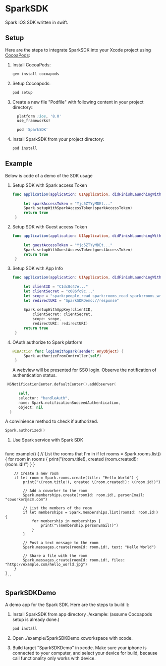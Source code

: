 # SparkSDK

Spark IOS SDK written in swift.

## Setup
Here are the steps to integrate SparkSDK into your Xcode project using [CocoaPods](http://cocoapods.org):

1. Install CocoaPods:
    ```bash
    gem install cocoapods
    ```

1. Setup Cocoapods:
    ```bash
    pod setup
    ```

1. Create a new file "Podfile" with following content in your project directory::

    ```ruby
      platform :ios, '8.0'
      use_frameworks!

      pod 'SparkSDK'
    ```

1. Install SparkSDK from your project directory:

    ```bash
    pod install
    ```

## Example
Below is code of a demo of the SDK usage

1. Setup SDK with Spark access Token 
   ```swift
   func application(application: UIApplication, didFinishLaunchingWithOptions launchOptions: [NSObject: AnyObject]?) -> Bool {
        
        let sparkAccessToken = "Yjc5ZTYyMDEt..."
        Spark.setupWithSparkAccessToken(sparkAccessToken)
        return true
    }
   ```
1. Setup SDK with Guest access Token
   ```swift
   func application(application: UIApplication, didFinishLaunchingWithOptions launchOptions: [NSObject: AnyObject]?) -> Bool {
        
        let guestAccessToken = "Yjc5ZTYyMDEt..."
        Spark.setupWithGuestAccessToken(guestAccessToken)
        return true
    }
   ```
1. Setup SDK with App Info
   ```swift
   func application(application: UIApplication, didFinishLaunchingWithOptions launchOptions: [NSObject: AnyObject]?) -> Bool {
        
        let clientID = "C1dc0c47e..."
        let clientSecret = "c086fc9c..."
        let scope = "spark:people_read spark:rooms_read spark:rooms_write spark:memberships_read spark:memberships_write spark:messages_read spark:messages_write"
        let redirectURI = "SparkSDKDemo://response"
        
        Spark.setupWithAppKey(clientID,
            clientSecret: clientSecret,
            scope: scope,
            redirectURI: redirectURI)
        return true
    }
    ```
1. OAuth authorize to Spark platform
   ```swift
   @IBAction func loginWithSpark(sender: AnyObject) {
        Spark.authorizeFromController(self)
    }
   ```
   A webview will be presented for SSO login. Observe the notification of authentication status.
  ```swift
   NSNotificationCenter.defaultCenter().addObserver(
        
        self,
        selector: "handleAuth",
        name: Spark.notificationSucceedAuthentication,
        object: nil
    )
   ```
   A convinience method to check if authorized.
   ```swift
   Spark.authorized()
   ```
1. Use Spark service with Spark SDK
   ```swift
func example() {
        // List the rooms that I'm in
        if let rooms = Spark.rooms.list() {
            for room in rooms {
                print("\(room.title!), created \(room.created!): \(room.id!)")
            }
        }
        
        // Create a new room
        if let room = Spark.rooms.create(title: "Hello World") {
            print("\(room.title!), created \(room.created!): \(room.id!)")
            
            // Add a coworker to the room
            Spark.memberships.create(roomId: room.id!, personEmail: "coworker@acm.com")
            
            // List the members of the room
            if let memberships = Spark.memberships.list(roomId: room.id!) {
                for membership in memberships {
                    print("\(membership.personEmail!)")
                }
            }
            
            // Post a text message to the room
            Spark.messages.create(roomId: room.id!, text: "Hello World")
            
            // Share a file with the room
            Spark.messages.create(roomId: room.id!, files: "http://example.com/hello_world.jpg")
        }
    }
    ```
    
## SparkSDKDemo
A demo app for the Spark SDK. Here are the steps to build it: 

1. Install SparkSDK from app directory ./example: (assume Cocoapods setup is already done.)

    ```bash
    pod install
    ```
1. Open ./example/SparkSDKDemo.xcworkspace with xcode.

1. Build target "SparkSDKDemo" in xcode. Make sure your iphone is connected to your computer, and select your device for build, because call functionality only works with device.
